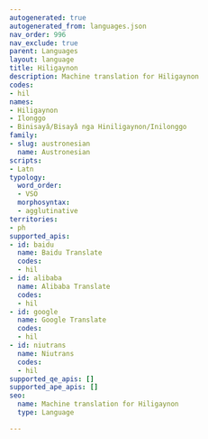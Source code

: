 ```yaml
---
autogenerated: true
autogenerated_from: languages.json
nav_order: 996
nav_exclude: true
parent: Languages
layout: language
title: Hiligaynon
description: Machine translation for Hiligaynon
codes:
- hil
names:
- Hiligaynon
- Ilonggo
- Binisayâ/Bisayâ nga Hiniligaynon/Inilonggo
family:
- slug: austronesian
  name: Austronesian
scripts:
- Latn
typology:
  word_order:
  - VSO
  morphosyntax:
  - agglutinative
territories:
- ph
supported_apis:
- id: baidu
  name: Baidu Translate
  codes:
  - hil
- id: alibaba
  name: Alibaba Translate
  codes:
  - hil
- id: google
  name: Google Translate
  codes:
  - hil
- id: niutrans
  name: Niutrans
  codes:
  - hil
supported_qe_apis: []
supported_ape_apis: []
seo:
  name: Machine translation for Hiligaynon
  type: Language

---
```


